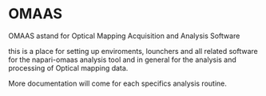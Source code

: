 # OMAAS
OMAAS astand for Optical Mapping Acquisition and Analysis Software


this is a place for setting up enviroments, lounchers and all related software for the napari-omaas analysis tool and in general for the analysis and processing of Optical mapping data.

More documentation will come for each specifics analysis routine.
